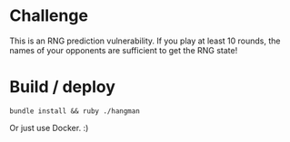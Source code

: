 # Challenge

This is an RNG prediction vulnerability. If you play at least 10 rounds, the
names of your opponents are sufficient to get the RNG state!

# Build / deploy

`bundle install && ruby ./hangman`

Or just use Docker. :)

